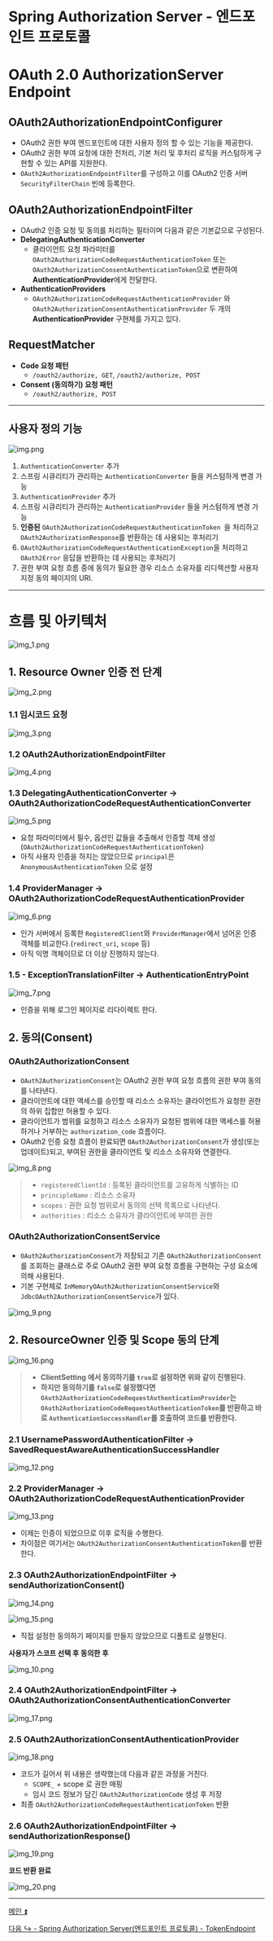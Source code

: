 # Spring Authorization Server - 엔드포인트 프로토콜

# OAuth 2.0 AuthorizationServer Endpoint

## OAuth2AuthorizationEndpointConfigurer

- OAuth2 권한 부여 엔드포인트에 대한 사용자 정의 할 수 있는 기능을 제공한다.
- OAuth2 권한 부여 요청에 대한 전처리, 기본 처리 및 후처리 로직을 커스텀하게 구현할 수 있는 API를 지원한다.
- `OAuth2AuthorizationEndpointFilter`를 구성하고 이를 OAuth2 인증 서버 `SecurityFilterChain` 빈에 등록한다.

## OAuth2AuthorizationEndpointFilter

- OAuth2 인증 요청 및 동의를 처리하는 필터이며 다음과 같은 기본값으로 구성된다.
- **DelegatingAuthenticationConverter**
  - 클라이언트 요청 파라미터를 `OAuth2AuthorizationCodeRequestAuthenticationToken` 또는 `OAuth2AuthorizationConsentAuthenticationToken`으로 변환하여
    **AuthenticationProvider**에게 전달한다.
- **AuthenticationProviders**
  - `OAuth2AuthorizationCodeRequestAuthenticationProvider` 와 `OAuth2AuthorizationConsentAuthenticationProvider` 두 개의 **AuthenticationProvider** 구현체를 가지고 있다.

## RequestMatcher

- **Code 요청 패턴**
  - `/oauth2/authorize, GET`, `/oauth2/authorize, POST`
- **Consent (동의하기) 요청 패턴**
  - `/oauth2/authorize, POST`

---

## 사용자 정의 기능

![img.png](image/img.png)

1. `AuthenticationConverter` 추가
2. 스프링 시큐리티가 관리하는 `AuthenticationConverter` 들을 커스텀하게 변경 가능
3. `AuthenticationProvider` 추가
4. 스프링 시큐리티가 관리하는 `AuthenticationProvider` 들을 커스텀하게 변경 가능
5. **인증된** `OAuth2AuthorizationCodeRequestAuthenticationToken `을 처리하고 `OAuth2AuthorizationResponse`를 반환하는 데 사용되는 후처리기
6. `OAuth2AuthorizationCodeRequestAuthenticationException`을 처리하고 `OAuth2Error` 응답을 반환하는 데 사용되는 후처리기
7. 권한 부여 요청 흐름 중에 동의가 필요한 경우 리소스 소유자를 리디렉션할 사용자 지정 동의 페이지의 URI.

---

# 흐름 및 아키텍처

![img_1.png](image/img_1.png)

## 1. Resource Owner 인증 전 단계

![img_2.png](image/img_2.png)

### 1.1 임시코드 요청

![img_3.png](image/img_3.png)

### 1.2 OAuth2AuthorizationEndpointFilter

![img_4.png](image/img_4.png)

### 1.3 DelegatingAuthenticationConverter -> OAuth2AuthorizationCodeRequestAuthenticationConverter

![img_5.png](image/img_5.png)

- 요청 파라미터에서 필수, 옵션인 값들을 추출해서 인증할 객체 생성 (`OAuth2AuthorizationCodeRequestAuthenticationToken`)
- 아직 사용자 인증을 하지는 않았으므로 `principal`은 `AnonymousAuthenticationToken` 으로 설정

### 1.4 ProviderManager -> OAuth2AuthorizationCodeRequestAuthenticationProvider

![img_6.png](image/img_6.png)

- 인가 서버에서 등록한 `RegisteredClient`와 `ProviderManager`에서 넘어온 인증 객체를 비교한다.(`redirect_uri`, `scope` 등)
- 아직 익명 객체이므로 더 이상 진행하지 않는다.

### 1.5 - ExceptionTranslationFilter -> AuthenticationEntryPoint

![img_7.png](image/img_7.png)

- 인증을 위해 로그인 페이지로 리다이렉트 한다.

## 2. 동의(Consent)

### OAuth2AuthorizationConsent

- `OAuth2AuthorizationConsent`는 OAuth2 권한 부여 요청 흐름의 권한 부여 동의를 나타낸다.
- 클라이언트에 대한 액세스를 승인할 때 리소스 소유자는 클라이언트가 요청한 권한의 하위 집합만 허용할 수 있다.
- 클라이언트가 범위를 요청하고 리소스 소유자가 요청된 범위에 대한 액세스를 허용하거나 거부하는 `authorization_code` 흐름이다.
- OAuth2 인증 요청 흐름이 완료되면 `OAuth2AuthorizationConsent`가 생성(또는 업데이트)되고, 부여된 권한을 클라이언트 및 리소스 소유자와 연결한다.

![img_8.png](image/img_8.png)

> - `registeredClientId` : 등록된 클라이언트를 고유하게 식별하는 ID
> - `principleName` : 리소스 소유자
> - `scopes` : 권한 요청 범위로서 동의의 선택 목록으로 나타낸다.
> - `authorities` : 리소스 소유자가 클라이언트에 부여한 권한

### OAuth2AuthorizationConsentService

- `OAuth2AuthorizationConsent`가 저장되고 기존 `OAuth2AuthorizationConsent`를 조회하는 클래스로 주로 OAuth2 권한 부여 요청 흐름을 구현하는 구성 요소에 의해 사용된다.
- 기본 구현체로 `InMemoryOAuth2AuthorizationConsentService`와 `JdbcOAuth2AuthorizationConsentService`가 있다.

![img_9.png](image/img_9.png)

## 2. ResourceOwner 인증 및 Scope 동의 단계

![img_16.png](image/img_16.png)

> - **ClientSetting 에서 동의하기를 `true`로 설정하면 위와 같이 진행된다.**
> - **하지만 동의하기를 `false`로 설정했다면 `OAuth2AuthorizationCodeRequestAuthenticationProvider`는 `OAuth2AuthorizationCodeRequestAuthenticationToken`를 반환하고
>   바로 `AuthenticationSuccessHandler`를 호출하여 코드를 반환한다.**

### 2.1 UsernamePasswordAuthenticationFilter -> SavedRequestAwareAuthenticationSuccessHandler

![img_12.png](image/img_12.png)

### 2.2 ProviderManager -> OAuth2AuthorizationCodeRequestAuthenticationProvider

![img_13.png](image/img_13.png)

- 이제는 인증이 되었으므로 이후 로직을 수행한다.
- 차이점은 여기서는 `OAuth2AuthorizationConsentAuthenticationToken`를 반환한다.

### 2.3 OAuth2AuthorizationEndpointFilter -> sendAuthorizationConsent()

![img_14.png](image/img_14.png)

![img_15.png](image/img_15.png)

- 직접 설정한 동의하기 페이지를 만들지 않았으므로 디폴트로 실행된다.

**사용자가 스코프 선택 후 동의한 후**

![img_10.png](image/img_10.png)

### 2.4 OAuth2AuthorizationEndpointFilter -> OAuth2AuthorizationConsentAuthenticationConverter

![img_17.png](image/img_17.png)

### 2.5 OAuth2AuthorizationConsentAuthenticationProvider

![img_18.png](image/img_18.png)

- 코드가 길어서 위 내용은 생략했는데 다음과 같은 과정을 거친다.
  - `SCOPE_` + scope 로 권한 매핑
  - 임시 코드 정보가 담긴 `OAuth2AuthorizationCode` 생성 후 저장
- 최종 `OAuth2AuthorizationCodeRequestAuthenticationToken` 반환

### 2.6 OAuth2AuthorizationEndpointFilter -> sendAuthorizationResponse()

![img_19.png](image/img_19.png)

**코드 반환 완료**

![img_20.png](image/img_20.png)

---

[메인 ⏫](https://github.com/genesis12345678/TIL/blob/main/Spring/security/oauth/main.md)

[다음 ↪️ - Spring Authorization Server(엔드포인트 프로토콜) - TokenEndpoint]()